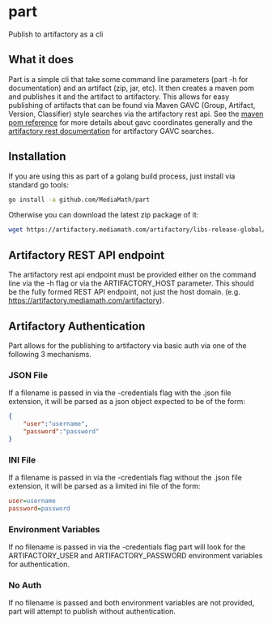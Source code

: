 # part
Publish to artifactory as a cli

## What it does

Part is a simple cli that take some command line parameters (part -h for documentation) and an artifact (zip, jar, etc).  It then creates a maven pom and publishes it and the artifact to artifactory.  This allows for easy publishing of artifacts that can be found via Maven GAVC (Group, Artifact, Version, Classifier) style searches via the artifactory rest api.  See the [maven pom reference](https://maven.apache.org/pom.html) for more details about gavc coordinates generally and the [artifactory rest documentation](https://www.jfrog.com/confluence/display/RTF/Artifactory+REST+API#ArtifactoryRESTAPI-GAVCSearch) for artifactory GAVC searches.

## Installation

If you are using this as part of a golang build process, just install via standard go tools:

```bash
go install -a github.com/MediaMath/part
```

Otherwise you can download the latest zip package of it:

```bash
wget https://artifactory.mediamath.com/artifactory/libs-release-global/com/mediamath/part/[RELEASE]/part-[RELEASE].zip
```

## Artifactory REST API endpoint

The artifactory rest api endpoint must be provided either on the command line via the -h flag or via the ARTIFACTORY_HOST parameter.  This should be the fully formed REST API endpoint, not just the host domain. (e.g. https://artifactory.mediamath.com/artifactory).

## Artifactory Authentication

Part allows for the publishing to artifactory via basic auth via one of the following 3 mechanisms.

### JSON File

If a filename is passed in via the -credentials flag with the .json file extension, it will be parsed as a json object expected to be of the form: 

```json
{ 
	"user":"username", 
	"password":"password"
}
```

### INI File

If a filename is passed in via the -credentials flag without the .json file extension, it will be parsed as a limited ini file of the form: 

```ini
user=username
password=password
```

### Environment Variables

If no filename is passed in via the -credentials flag part will look for the ARTIFACTORY_USER and ARTIFACTORY_PASSWORD environment variables for authentication.

### No Auth

If no filename is passed and both environment variables are not provided, part will attempt to publish without authentication.
